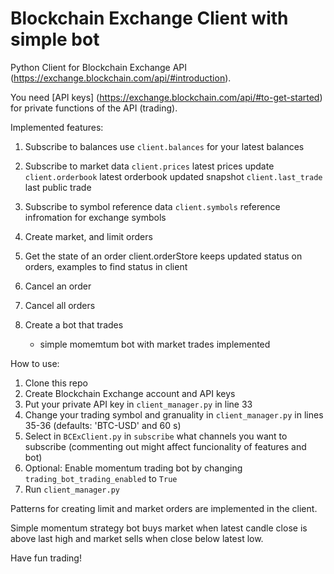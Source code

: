# Blockchain Exchange Client with simple bot

Python Client for Blockchain Exchange API (https://exchange.blockchain.com/api/#introduction).

You need [API keys] (https://exchange.blockchain.com/api/#to-get-started) for private functions of the API (trading).

Implemented features:

1. Subscribe to balances
    use `client.balances` for your latest balances
    
2. Subscribe to market data
    `client.prices` latest prices update
    `client.orderbook` latest orderbook updated snapshot
    `client.last_trade` last public trade
    
3. Subscribe to symbol reference data
    `client.symbols` reference infromation for exchange symbols

4. Create market, and limit orders
    
5. Get the state of an order
    client.orderStore keeps updated status on orders, examples to find status in client
    
6. Cancel an order

7. Cancel all orders
   
8. Create a bot that trades
    - simple momemtum bot with market trades implemented
    
    
How to use:
  1. Clone this repo
  2. Create Blockchain Exchange account and API keys
  3. Put your private API key in `client_manager.py` in line 33 
  4. Change your trading symbol and granuality in `client_manager.py` in lines 35-36 (defaults: 'BTC-USD' and 60 s)
  5. Select in `BCExClient.py` in `subscribe` what channels you want to subscribe (commenting out might affect funcionality of features and bot)
  6. Optional: Enable momentum trading bot by changing `trading_bot_trading_enabled` to `True`
  7. Run `client_manager.py`
  
Patterns for creating limit and market orders are implemented in the client.

Simple momentum strategy bot buys market when latest candle close is above last high and market sells when close below latest low.

Have fun trading!

  
    
    

